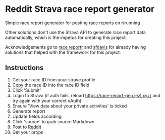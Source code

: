 # Reddit Strava race report generator

Simple race report generator for posting race reports on r/running

Other solutions don't use the Strava API to generate race report data automatically, which is the impetus for creating this project.

Acknowledgements go to [race reportr](https://coachview.github.io/race-reportr/) and [sfdavis](http://sfdavis.com/racereports/) for already having solutions that helped with the framework for this project.

## Instructions

1. Get your race ID from your strave profile
2. Copy the race ID into the race ID field
3. Click 'Submit'
4. Login to Strava (if auth fails, reload https://race-report-gen.jezl.xyz/ and try again with your correct oAuth)
4. Ensure 'View data about your private activities' is ticked
5. Generate report
6. Update fields according
7. Click 'source' to grab source Markdown. 
8. Post to [Reddit](https://reddit.com/r/running)
9. Get your props
